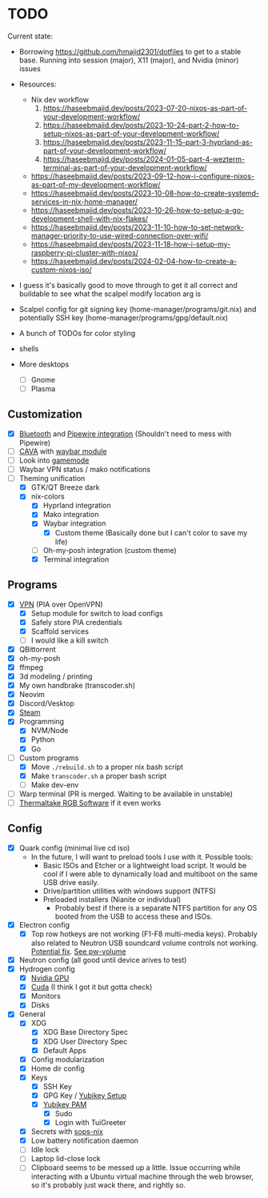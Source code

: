 # TODO

Current state:
- Borrowing https://github.com/hmajid2301/dotfiles to get to a stable base. Running into session (major), X11 (major), and Nvidia (minor) issues
- Resources:
  - Nix dev workflow
    1. https://haseebmajid.dev/posts/2023-07-20-nixos-as-part-of-your-development-workflow/
    2. https://haseebmajid.dev/posts/2023-10-24-part-2-how-to-setup-nixos-as-part-of-your-development-workflow/
    3. https://haseebmajid.dev/posts/2023-11-15-part-3-hyprland-as-part-of-your-development-workflow/
    4. https://haseebmajid.dev/posts/2024-01-05-part-4-wezterm-terminal-as-part-of-your-development-workflow/
  - https://haseebmajid.dev/posts/2023-09-12-how-i-configure-nixos-as-part-of-my-development-workflow/
  - https://haseebmajid.dev/posts/2023-10-08-how-to-create-systemd-services-in-nix-home-manager/
  - https://haseebmajid.dev/posts/2023-10-26-how-to-setup-a-go-development-shell-with-nix-flakes/
  - https://haseebmajid.dev/posts/2023-11-10-how-to-set-network-manager-priority-to-use-wired-connection-over-wifi/
  - https://haseebmajid.dev/posts/2023-11-18-how-i-setup-my-raspberry-pi-cluster-with-nixos/
  - https://haseebmajid.dev/posts/2024-02-04-how-to-create-a-custom-nixos-iso/

- I guess it's basically good to move through to get it all correct and buildable to see what the scalpel modify location arg is
- Scalpel config for git signing key (home-manager/programs/git.nix) and potentially SSH key (home-manager/programs/gpg/default.nix)
- A bunch of TODOs for color styling
- shells

- More desktops
  - [ ] Gnome
  - [ ] Plasma

## Customization

- [x] [Bluetooth](https://nixos.wiki/wiki/Bluetooth) and [Pipewire integration](https://nixos.wiki/wiki/PipeWire#Bluetooth_Configuration) (Shouldn't need to mess with Pipewire)
- [ ] [CAVA](https://github.com/karlstav/cava) with [waybar module](https://github.com/Alexays/Waybar/wiki/Module:-Cava)
- [ ] Look into [gamemode](https://github.com/Alexays/Waybar/wiki/Module:-Gamemode)
- [ ] Waybar VPN status / mako notifications
- [ ] Theming unification
  - [x] GTK/QT Breeze dark
  - [x] nix-colors
    - [x] Hyprland integration
    - [x] Mako integration
    - [x] Waybar integration
      - [x] Custom theme (Basically done but I can't color to save my life)
    - [ ] Oh-my-posh integration (custom theme)
    - [x] Terminal integration

## Programs

- [x] [VPN](https://nixos.wiki/wiki/OpenVPN) (PIA over OpenVPN)
  - [x] Setup module for switch to load configs
  - [x] Safely store PIA credentials
  - [x] Scaffold services
  - [ ] I would like a kill switch
- [x] QBittorrent
- [x] oh-my-posh
- [x] ffmpeg
- [x] 3d modeling / printing
- [x] My own handbrake (transcoder.sh)
- [x] Neovim
- [x] Discord/Vesktop
- [x] [Steam](https://nixos.wiki/wiki/Steam)
- [x] Programming
  - [x] NVM/Node
  - [x] Python
  - [x] Go
- [ ] Custom programs
  - [x] Move `./rebuild.sh` to a proper nix bash script
  - [x] Make `transcoder.sh` a proper bash script
  - [ ] Make dev-env
- [ ] Warp terminal (PR is merged. Waiting to be available in unstable)
- [ ] [Thermaltake RGB Software](https://github.com/chestm007/linux_thermaltake_riing) if it even works

## Config

- [x] Quark config (minimal live cd iso)
  - In the future, I will want to preload tools I use with it. Possible tools:
    - Basic ISOs and Etcher or a lightweight load script. It would be cool if I were able to dynamically load and multiboot on the same USB drive easily.
    - Drive/partition utilities with windows support (NTFS)
    - Preloaded installers (Nianite or individual)
      - Probably best if there is a separate NTFS partition for any OS booted from the USB to access these and ISOs.
- [x] Electron config
  - [x] Top row hotkeys are not working (F1-F8 multi-media keys). Probably also related to Neutron USB soundcard volume controls not working. [Potential fix](https://github.com/NixOS/nixpkgs/issues/24297#issuecomment-538698801). [See pw-volume](https://github.com/smasher164/pw-volume)
- [x] Neutron config (all good until device arives to test)
- [x] Hydrogen config
  - [x] [Nvidia GPU](https://nixos.wiki/wiki/Nvidia)
  - [x] [Cuda](https://nixos.wiki/wiki/CUDA) (I think I got it but gotta check)
  - [x] Monitors
  - [x] Disks
- [x] General
  - [x] XDG
    - [x] XDG Base Directory Spec
    - [x] XDG User Directory Spec
    - [x] Default Apps
  - [x] Config modularization
  - [x] Home dir config
  - [x] Keys
    - [x] SSH Key
    - [x] GPG Key / [Yubikey Setup](https://rzetterberg.github.io/yubikey-gpg-nixos.html)
    - [x] [Yubikey PAM](https://nixos.wiki/wiki/Yubikey)
      - [x] Sudo
      - [x] Login with TuiGreeter
  - [x] Secrets with [sops-nix](https://github.com/Mic92/sops-nix)
  - [x] Low battery notification daemon
  - [ ] Idle lock
  - [ ] Laptop lid-close lock
  - [ ] Clipboard seems to be messed up a little. Issue occurring while interacting with a Ubuntu virtual machine through the web browser, so it's probably just wack there, and rightly so.
